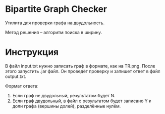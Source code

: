 # Bipartite Graph Checker
Утилита для проверки графа на двудольность.

Метод решения – алгоритм поиска в ширину.

# Инструкция
В файл input.txt нужно записать граф в формате, как на TR.png. После этого запустить .jar файл. Он проведёт проверку и запишет ответ в файл output.txt.

Формат ответа:
1. Если граф не двудольный, результатом будет N.
2. Если граф двудольный, в файл с результатом будет записано Y и доли графа (вершины долей), разделённые нулём.
